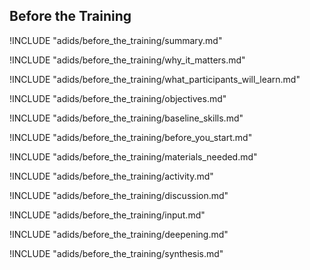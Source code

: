 ##  Before the Training

!INCLUDE "adids/before_the_training/summary.md"

<!-- Why The Topic Matters -->

!INCLUDE "adids/before_the_training/why_it_matters.md"

<!--  What Participants Will Learn -->

!INCLUDE "adids/before_the_training/what_participants_will_learn.md"

<!-- Objectives {.sidebar} -->

!INCLUDE "adids/before_the_training/objectives.md"

<!-- Baseline Skills -->

!INCLUDE "adids/before_the_training/baseline_skills.md"

<!-- Before you Start -->

!INCLUDE "adids/before_the_training/before_you_start.md"

<!-- Materials Needed [stub] -->

!INCLUDE "adids/before_the_training/materials_needed.md"

<!--Activity [stub] {.activity} -->

!INCLUDE "adids/before_the_training/activity.md"

<!--Discussion [stub] -->

!INCLUDE "adids/before_the_training/discussion.md"

<!-- Input -->

!INCLUDE "adids/before_the_training/input.md"

<!-- Deepening -->

!INCLUDE "adids/before_the_training/deepening.md"

<!--Synthesis [stub] {.synthesis} -->

!INCLUDE "adids/before_the_training/synthesis.md"
